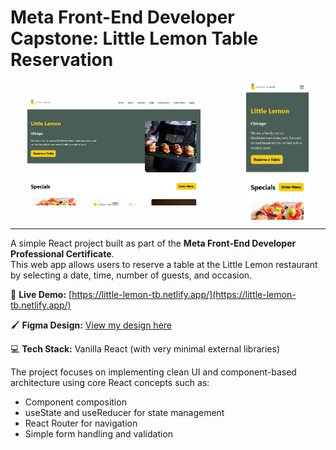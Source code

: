 # Meta Front-End Developer Capstone: Little Lemon Table Reservation

<div style="display: flex; justify-content: space-around; align-items: center; gap: 20px; flex-wrap: wrap margin-bottom: 40px;">

  <!-- Desktop screenshot -->
  <img src="./src/assets/desktop.png" alt="Little Lemon Desktop View" style="width: 55%; max-width: 600px;">

  <!-- Mobile screenshot -->
  <img src="./src/assets/mobile.png" alt="Little Lemon Mobile View" style="width: 20%; max-width: 250px;">

</div>

---

A simple React project built as part of the **Meta Front-End Developer Professional Certificate**.  
This web app allows users to reserve a table at the Little Lemon restaurant by selecting a date, time, number of guests, and occasion.

🔗 **Live Demo:** [https://little-lemon-tb.netlify.app/](https://little-lemon-tb.netlify.app/)

🖌️ **Figma Design:** [View my design here](https://www.figma.com/design/DaGsafCbaru8mwH7qLLZIZ/Meta-capstone?node-id=0-1&p=f)

💻 **Tech Stack:** Vanilla React (with very minimal external libraries)

The project focuses on implementing clean UI and component-based architecture using core React concepts such as:

- Component composition
- useState and useReducer for state management
- React Router for navigation
- Simple form handling and validation
